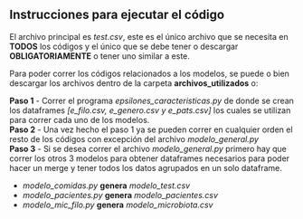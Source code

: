 ## Instrucciones para ejecutar el código
El archivo principal es *test.csv*, este es el único archivo que se necesita en **TODOS** los códigos y el único que se debe tener o descargar **OBLIGATORIAMENTE** o tener uno similar a este.

Para poder correr los códigos relacionados a los modelos, se puede o bien descargar los archivos dentro de la carpeta **archivos_utilizados** o: 

**Paso 1** - Correr el programa *epsilones_caracteristicas.py* de donde se crean los dataframes *[e_filo.csv, e_genero.csv y e_pats.csv]* los cuales se utilizan para correr cada uno de los modelos. <br>
**Paso 2** - Una vez hecho el paso 1 ya se pueden correr en cualquier orden el resto de los códigos con excepción del archivo *modelo_general.py*<br>
**Paso 3** - Si se desea correr el archivo *modelo_general.py* primero hay que correr los otros 3 modelos para obtener dataframes necesarios para poder hacer un merge y tener todos los datos agrupados en un solo dataframe.<br>
  - *modelo_comidas.py* **genera** *modelo_test.csv*<br>
  - *modelo_pacientes.py* **genera** *modelo_pacientes.csv*<br>
  - *modelo_mic_filo.py* **genera** *modelo_microbiota.csv*
